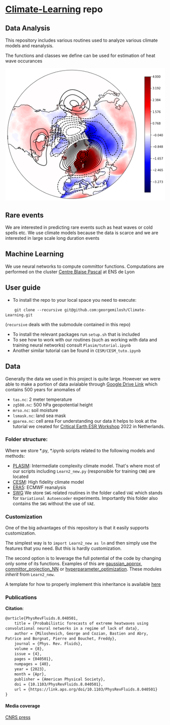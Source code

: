 # [Climate-Learning](https://github.com/georgemilosh/Climate-Learning) repo

## Data Analysis

This repository includes various routines used to analyze various climate models and reanalysis.

The functions and classes we define can be used for estimation of heat wave occurances 

![Heat waves in Scandinavia modelled by CESM](/CESM/Images/Scandinavia_3.5.png)

## Rare events
We are interested in predicting rare events such as heat waves or cold spells etc. We use climate models because the data is scarce and we are interested in large scale long duration events

## Machine Learning
We use neural networks to compute committor functions. Computations are performed on the cluster [Centre Blaise Pascal](https://www.cbp.ens-lyon.fr/doku.php) at ENS de Lyon


<!-- ## Rare event algorithm
Because the events are rare we pursue importance sampling that can be achieved by geneological algorithms or other types of algorithms -->

## User guide

- To install the repo to your local space you need to execute:
```
    git clone --recursive git@github.com:georgemilosh/Climate-Learning.git
```
(`recursive` deals with the submodule contained in this repo)

<!-- - This repo links to a submodule repo which can be installed by commands like
```
    git submodule init
    git submodule update
``` -->

- To install the relevant packages run `setup.sh` that is included
- To see how to work with our routines (such as working with data and training neural networks) consult `Plasim/tutorial.ipynb`
- Another similar tutorial can be found in `CESM/CESM_tuto.ipynb`

<!-- ```
import tensorflow as tf
``` -->

## Data

Generally the data we used in this project is quite large. However we were able to make a portion of data avialable through [Google Drive Link](https://drive.google.com/drive/folders/1Y748L_hgFt3uQJcQRUp5z_oT0D_oAYvL) which contains 500 years for anomalies of 
- `tas.nc`: 2 meter temperature
- `zg500.nc`: 500 hPa geopotential height
- `mrso.nc`: soil moisture
- `lsmask.nc`: land sea mask
- `gparea.nc`: cell area
For understanding our data it helps to look at the tutorial we created for [Critical Earth ESR Workshop](https://github.com/AlessandroLovo/EW2-heatwaves) 2022 in Netherlands.

### Folder structure:

Where we store *.py, *.ipynb scripts related to the following models and methods:
- [PLASIM](https://georgemilosh.github.io/Climate-Learning/PLASIM/): Intermediate complexity climate model. That's where most of our scripts including `Learn2_new.py` (responsible for training `CNN`) are located
- [CESM](https://georgemilosh.github.io/Climate-Learning/CESM/): High fidelity climate model
- [ERA5](https://georgemilosh.github.io/Climate-Learning/ERA/): ECMWF reanalysis
- [SWG](https://georgemilosh.github.io/Climate-Learning/VAE/) We store `SWG` related routines in the folder called `VAE` which stands for `Variational Autoencoder` experiments. Importantly this folder also contains the `SWG` without the use of `VAE`.


### Customization

One of the big advantages of this repository is that it easily supports customization.

The simplest way is to `import Learn2_new as ln` and then simply use the features that you need. But this is hardly customization.

The second option is to leverage the full potential of the code by changing only some of its functions. Examples of this are [gaussian_approx](PLASIM/gaussian_approx.py), [committor_projection_NN](PLASIM/committor_projection_NN.py) or [hyperparameter_optimization](PLASIM/hyperparameter_optimization.py).
These modules _inherit_ from `Learn2_new`.

A template for how to properly implement this inheritance is available [here](PLASIM/inheritance_template.py)

### Publications

**Citation**:

    @article{PhysRevFluids.8.040501,
        title = {Probabilistic forecasts of extreme heatwaves using convolutional neural networks in a regime of lack of data},
        author = {Miloshevich, George and Cozian, Bastien and Abry, Patrice and Borgnat, Pierre and Bouchet, Freddy},
        journal = {Phys. Rev. Fluids},
        volume = {8},
        issue = {4},
        pages = {040501},
        numpages = {40},
        year = {2023},
        month = {Apr},
        publisher = {American Physical Society},
        doi = {10.1103/PhysRevFluids.8.040501},
        url = {https://link.aps.org/doi/10.1103/PhysRevFluids.8.040501}
    }

#### Media coverage

[CNRS press](https://www.cnrs.fr/fr/changements-climatiques-une-meilleure-prediction-des-canicules-grace-lia)
